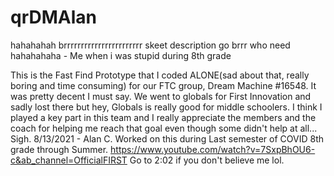 # qrDMAlan
hahahahah brrrrrrrrrrrrrrrrrrrrrrr skeet description go brrr who need hahahahaha - Me when i was stupid during 8th grade

This is the Fast Find Prototype that I coded ALONE(sad about that, really boring and time consuming) for our FTC group, Dream Machine #16548. It was pretty decent I must say. We went to globals for First Innovation and sadly lost there but hey, Globals is really good for middle schoolers. I think I played a key part in this team and I really appreciate the members and the coach for helping me reach that goal even though some didn't help at all... Sigh. 8/13/2021 - Alan C. Worked on this during Last semester of COVID 8th grade through Summer.
https://www.youtube.com/watch?v=7SxpBhOU6-c&ab_channel=OfficialFIRST Go to 2:02 if you don't believe me lol.
